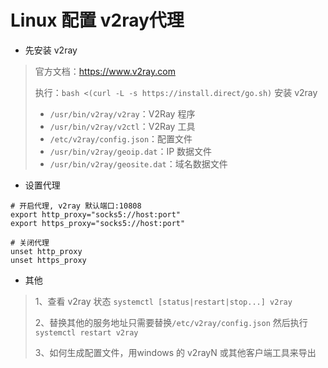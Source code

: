 # Linux 配置 v2ray代理

* 先安装 v2ray

>官方文档：https://www.v2ray.com
>
>执行：`bash <(curl -L -s https://install.direct/go.sh)` 安装 v2ray
>
>- `/usr/bin/v2ray/v2ray`：V2Ray 程序
>- `/usr/bin/v2ray/v2ctl`：V2Ray 工具
>- `/etc/v2ray/config.json`：配置文件
>- `/usr/bin/v2ray/geoip.dat`：IP 数据文件
>- `/usr/bin/v2ray/geosite.dat`：域名数据文件

* 设置代理

```
# 开启代理, v2ray 默认端口:10808
export http_proxy="socks5://host:port"
export https_proxy="socks5://host:port"

# 关闭代理
unset http_proxy
unset https_proxy
```

* 其他

>1、查看 v2ray 状态 `systemctl [status|restart|stop...] v2ray`
>
>2、替换其他的服务地址只需要替换`/etc/v2ray/config.json` 然后执行  `systemctl restart v2ray`
>
>3、如何生成配置文件，用windows 的 v2rayN 或其他客户端工具来导出

